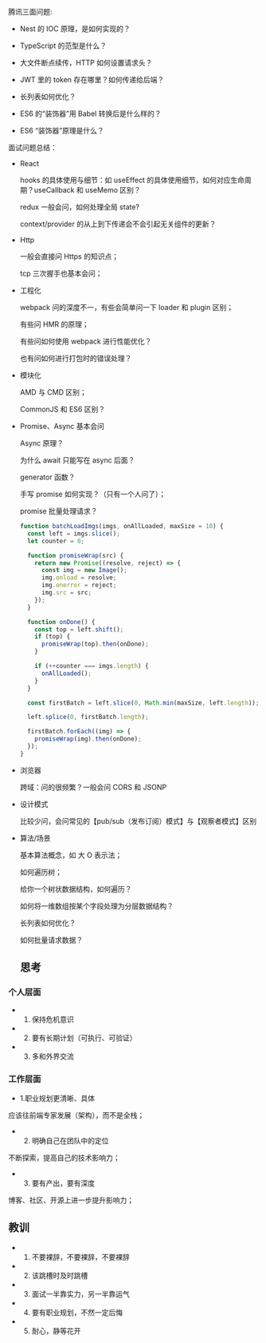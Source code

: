 腾讯三面问题:

- Nest 的 IOC 原理，是如何实现的？

- TypeScript 的范型是什么？

- 大文件断点续传，HTTP 如何设置请求头？

- JWT 里的 token 存在哪里？如何传递给后端？

- 长列表如何优化？

- ES6 的“装饰器”用 Babel 转换后是什么样的？

- ES6 “装饰器”原理是什么？

面试问题总结：

- React

  hooks 的具体使用与细节：如 useEffect 的具体使用细节，如何对应生命周期？useCallback 和 useMemo 区别？

  redux 一般会问，如何处理全局 state?

  context/provider 的从上到下传递会不会引起无关组件的更新？

- Http

  一般会直接问 Https 的知识点；

  tcp 三次握手也基本会问；

- 工程化

  webpack 问的深度不一，有些会简单问一下 loader 和 plugin 区别；

  有些问 HMR 的原理；

  有些问如何使用 webpack 进行性能优化？

  也有问如何进行打包时的错误处理？

- 模块化

  AMD 与 CMD 区别；

  CommonJS 和 ES6 区别？

- Promise、Async 基本会问

  Async 原理？

  为什么 await 只能写在 async 后面？

  generator 函数？

  手写 promise 如何实现？（只有一个人问了）；

  promise 批量处理请求？

  ```js
  function batchLoadImgs(imgs, onAllLoaded, maxSize = 10) {
    const left = imgs.slice();
    let counter = 0;

    function promiseWrap(src) {
      return new Promise((resolve, reject) => {
        const img = new Image();
        img.onload = resolve;
        img.onerror = reject;
        img.src = src;
      });
    }

    function onDone() {
      const top = left.shift();
      if (top) {
        promiseWrap(top).then(onDone);
      }

      if (++counter === imgs.length) {
        onAllLoaded();
      }
    }

    const firstBatch = left.slice(0, Math.min(maxSize, left.length));

    left.splice(0, firstBatch.length);

    firstBatch.forEach((img) => {
      promiseWrap(img).then(onDone);
    });
  }
  ```

- 浏览器

  跨域：问的很频繁？一般会问 CORS 和 JSONP

- 设计模式

  比较少问，会问常见的【pub/sub（发布订阅）模式】与【观察者模式】区别

- 算法/场景

  基本算法概念，如 大 O 表示法；

  如何遍历树；

  给你一个树状数据结构，如何遍历？

  如何将一维数组按某个字段处理为分层数据结构？

  长列表如何优化？

  如何批量请求数据？

  ## 思考

### 个人层面

- 1. 保持危机意识
- 2. 要有长期计划（可执行、可验证）
- 3. 多和外界交流

### 工作层面

- 1.职业规划更清晰、具体

应该往前端专家发展（架构），而不是全栈；

- 2. 明确自己在团队中的定位

不断探索，提高自己的技术影响力；

- 3. 要有产出，要有深度

博客、社区、开源上进一步提升影响力；

## 教训

- 1. 不要裸辞，不要裸辞，不要裸辞

- 2. 该跳槽时及时跳槽

- 3. 面试一半靠实力，另一半靠运气

- 4. 要有职业规划，不然一定后悔

- 5. 耐心，静等花开
